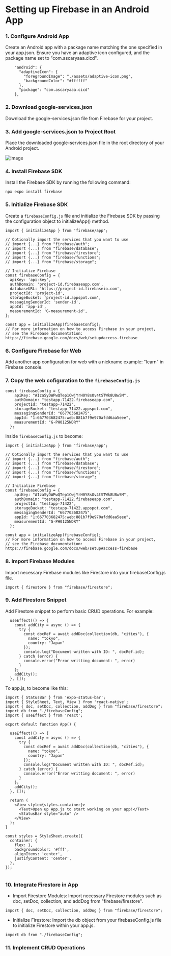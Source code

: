 # Setting up Firebase in an Android App
### 1. Configure Android App

Create an Android app with a package name matching the one specified in your app.json. Ensure you have an adaptive icon configured, and the package name set to "com.ascaryaaa.cicd".

```
    "android": {
      "adaptiveIcon": {
        "foregroundImage": "./assets/adaptive-icon.png",
        "backgroundColor": "#ffffff"
      },
      "package": "com.ascaryaaa.cicd"
    },
```

### 2. Download google-services.json

Download the google-services.json file from Firebase for your project.

### 3. Add google-services.json to Project Root

Place the downloaded google-services.json file in the root directory of your Android project.

![image](https://github.com/ascaryaaa/expo-cicd/assets/73589875/c4234c84-b695-4090-a9f9-d7e43fa7ae2d)

### 4. Install Firebase SDK

Install the Firebase SDK by running the following command:

```
npx expo install firebase
```


### 5. Initialize Firebase SDK

Create a `firebaseConfig.js` file and initialize the Firebase SDK by passing the configuration object to initializeApp() method.

```
import { initializeApp } from 'firebase/app';

// Optionally import the services that you want to use
// import {...} from "firebase/auth";
// import {...} from "firebase/database";
// import {...} from "firebase/firestore";
// import {...} from "firebase/functions";
// import {...} from "firebase/storage";

// Initialize Firebase
const firebaseConfig = {
  apiKey: 'api-key',
  authDomain: 'project-id.firebaseapp.com',
  databaseURL: 'https://project-id.firebaseio.com',
  projectId: 'project-id',
  storageBucket: 'project-id.appspot.com',
  messagingSenderId: 'sender-id',
  appId: 'app-id',
  measurementId: 'G-measurement-id',
};

const app = initializeApp(firebaseConfig);
// For more information on how to access Firebase in your project,
// see the Firebase documentation: https://firebase.google.com/docs/web/setup#access-firebase

```


### 6. Configure Firebase for Web

Add another app configuration for web with a nickname example: "learn" in Firebase console.

### 7. Copy the web cofiguration to the `firebaseConfig.js`
```
const firebaseConfig = {
    apiKey: "AIzaSyDWPwQTep1CwjYrH0Y8sOv4tSTWk8U8w5M",
    authDomain: "testapp-71422.firebaseapp.com",
    projectId: "testapp-71422",
    storageBucket: "testapp-71422.appspot.com",
    messagingSenderId: "667703682475",
    appId: "1:667703682475:web:881b7f9e970afdd6aa5eee",
    measurementId: "G-PH0125NDRY"
  };
```

Inside `firebaseConfig.js` to become:
```
import { initializeApp } from 'firebase/app';

// Optionally import the services that you want to use
// import {...} from "firebase/auth";
// import {...} from "firebase/database";
// import {...} from "firebase/firestore";
// import {...} from "firebase/functions";
// import {...} from "firebase/storage";

// Initialize Firebase
const firebaseConfig = {
    apiKey: "AIzaSyDWPwQTep1CwjYrH0Y8sOv4tSTWk8U8w5M",
    authDomain: "testapp-71422.firebaseapp.com",
    projectId: "testapp-71422",
    storageBucket: "testapp-71422.appspot.com",
    messagingSenderId: "667703682475",
    appId: "1:667703682475:web:881b7f9e970afdd6aa5eee",
    measurementId: "G-PH0125NDRY"
  };

const app = initializeApp(firebaseConfig);
// For more information on how to access Firebase in your project,
// see the Firebase documentation: https://firebase.google.com/docs/web/setup#access-firebase

```

### 8. Import Firebase Modules

Import necessary Firebase modules like Firestore into your firebaseConfig.js file.

```
import { firestore } from "firebase/firestore";
```

### 9. Add Firestore Snippet

Add Firestore snippet to perform basic CRUD operations. For example:

```
  useEffect(() => {
    const addCity = async () => {
      try {
        const docRef = await addDoc(collection(db, "cities"), {
          name: "tokyo",
          country: "Japan"
        });
        console.log("Document written with ID: ", docRef.id);
      } catch (error) {
        console.error("Error writting document: ", error)
      }
    };
    addCity();
  }, []);
```

To app.js, to become like this:

```
import { StatusBar } from 'expo-status-bar';
import { StyleSheet, Text, View } from 'react-native';
import { doc, setDoc, collection, addDog } from "firebase/firestore";
import db from "./firebaseConfig";
import { useEffect } from 'react';

export default function App() {
  
  useEffect(() => {
    const addCity = async () => {
      try {
        const docRef = await addDoc(collection(db, "cities"), {
          name: "tokyo",
          country: "Japan"
        });
        console.log("Document written with ID: ", docRef.id);
      } catch (error) {
        console.error("Error writting document: ", error)
      }
    };
    addCity();
  }, []);
  
  return (
    <View style={styles.container}>
      <Text>Open up App.js to start working on your app!</Text>
      <StatusBar style="auto" />
    </View>
  );
}

const styles = StyleSheet.create({
  container: {
    flex: 1,
    backgroundColor: '#fff',
    alignItems: 'center',
    justifyContent: 'center',
  },
});


```

### 10. Integrate Firestore in App

- Import Firestore Modules: Import necessary Firestore modules such as doc, setDoc, collection, and addDog from "firebase/firestore".

```
import { doc, setDoc, collection, addDog } from "firebase/firestore";
```

- Initialize Firestore: Import the db object from your firebaseConfig.js file to initialize Firestore within your app.js.

```
import db from "./firebaseConfig";
```

### 11. Implement CRUD Operations
